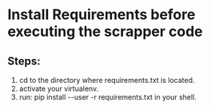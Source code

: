 # Install Requirements before executing the scrapper code #

## Steps: ##
1. cd to the directory where requirements.txt is located.
2. activate your virtualenv.
3. run: pip install --user -r requirements.txt in your shell.
